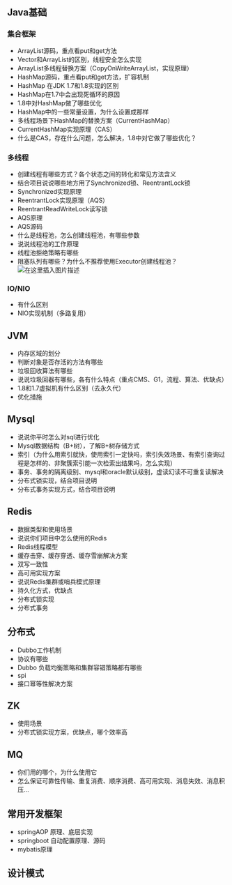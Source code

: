 ## Java基础

### 集合框架

* ArrayList源码，重点看put和get方法
* Vector和ArrayList的区别，线程安全怎么实现
* ArrayList多线程替换方案（CopyOnWriteArrayList，实现原理）
* HashMap源码，重点看put和get方法，扩容机制
* HashMap 在JDK 1.7和1.8实现的区别
* HashMap在1.7中会出现死循环的原因
* 1.8中对HashMap做了哪些优化
* HashMap中的一些常量设置，为什么设置成那样
* 多线程场景下HashMap的替换方案（CurrentHashMap）
* CurrentHashMap实现原理（CAS）
* 什么是CAS，存在什么问题，怎么解决，1.8中对它做了哪些优化？

### 多线程

* 创建线程有哪些方式？各个状态之间的转化和常见方法含义
* 结合项目说说哪些地方用了Synchronized锁、ReentrantLock锁
* Synchronized实现原理
* ReentrantLock实现原理（AQS）
* ReentrantReadWriteLock读写锁
* AQS原理
* AQS源码
* 什么是线程池，怎么创建线程池，有哪些参数
* 说说线程池的工作原理
* 线程池拒绝策略有哪些
* 阻塞队列有哪些？为什么不推荐使用Executor创建线程池？
![在这里插入图片描述](https://github.com/tony-wnx/DailyImprove/blob/master/docs/Interview/img/Java面试复习.png)

### IO/NIO

* 有什么区别
* NIO实现机制（多路复用）

## JVM

* 内存区域的划分
* 判断对象是否存活的方法有哪些
* 垃圾回收算法有哪些
* 说说垃圾回器有哪些，各有什么特点（重点CMS、G1，流程、算法、优缺点）
* 1.8和1.7虚拟机有什么区别（去永久代）
* 优化措施

## Mysql

* 说说你平时怎么对sql进行优化
* Mysql数据结构（B+树），了解B+树存储方式
* 索引（为什么用索引就快，使用索引一定快吗，索引失效场景、有索引查询过程是怎样的、非聚簇索引能一次检索出结果吗，怎么实现）
* 事务、事务的隔离级别、mysql和oracle默认级别，虚读幻读不可重复读解决
* 分布式锁实现，结合项目说明
* 分布式事务实现方式，结合项目说明

## Redis

* 数据类型和使用场景
* 说说你们项目中怎么使用的Redis
* Redis线程模型
* 缓存击穿、缓存穿透、缓存雪崩解决方案
* 双写一致性
* 高可用实现方案
* 说说Redis集群或哨兵模式原理
* 持久化方式，优缺点
* 分布式锁实现
* 分布式事务

## 分布式

* Dubbo工作机制
* 协议有哪些
* Dubbo 负载均衡策略和集群容错策略都有哪些
* spi
* 接口幂等性解决方案

## ZK

* 使用场景
* 分布式锁实现方案，优缺点，哪个效率高

## MQ

* 你们用的哪个，为什么使用它
* 怎么保证可靠性传输、重复消费、顺序消费、高可用实现、消息失效、消息积压...

## 常用开发框架

* springAOP 原理、底层实现
* springboot 自动配置原理、源码
* mybatis原理

## 设计模式

